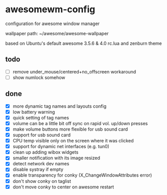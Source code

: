 # awesomewm-config
configuration for awesome window manager

wallpaper path: ~/awesome/awesome-wallpaper

based on Ubuntu's default awesome 3.5.6 & 4.0 rc.lua and zenburn theme

## todo
- [ ] remove under_mouse/centered+no_offscreen workaround
- [ ] show numlock somehow

## done
- [x] more dynamic tag names and layouts config
- [x] low battery warning
- [x] quick setting of tag names
- [x] volume can be a little bit off sync on rapid vol. up/down presses
- [x] make volume buttons more flexible for usb sound card
- [x] support for usb sound card
- [x] CPU temp visible only on the screen where it was clicked
- [x] support for dynamic net interfaces (e.g. tun0)
- [x] clean up adding wibox widgets
- [x] smaller notification with its image resized
- [x] detect network dev names
- [x] disable systray if empty
- [x] enable transparency for conky (X_ChangeWindowAttributes error)
- [x] don't show conky on taglist
- [x] don't move conky to center on awesome restart
